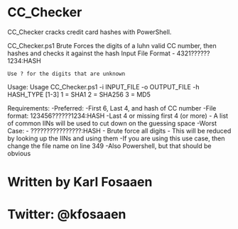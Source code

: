 CC_Checker
==========
CC_Checker cracks credit card hashes with PowerShell.

CC_Checker.ps1
	Brute Forces the digits of a luhn valid CC number, then hashes and checks it against the hash
	Input File Format - 4321??????1234:HASH
	
	Use ? for the digits that are unknown

Usage: Usage CC_Checker.ps1 -i INPUT_FILE -o OUTPUT_FILE -h HASH_TYPE [1-3]
			1 = SHA1
			2 = SHA256
			3 = MD5

Requirements:
	-Preferred:
		-First 6, Last 4, and hash of CC number
			-File format:  123456??????1234:HASH
	-Last 4 or missing first 4 (or more)
		- A list of common IINs will be used to cut down on the guessing space
		-Worst Case:
			- ????????????????:HASH
			- Brute force all digits
			- This will be reduced by looking up the IINs and using them
				-If you are using this use case, then change the file name on line 349
	-Also Powershell, but that should be obvious


	
	
#						  #
# Written by Karl Fosaaen #
#	Twitter: @kfosaaen 	  #
#						  #